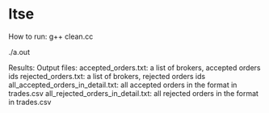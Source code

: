 # ltse

How to run:
 g++ clean.cc

 ./a.out

Results:
  Output files:
  accepted_orders.txt: a list of brokers, accepted orders ids
  rejected_orders.txt: a list of brokers, rejected orders ids
  all_accepted_orders_in_detail.txt: all accepted orders in the format in trades.csv
  all_rejected_orders_in_detail.txt: all rejected orders in the format in trades.csv


